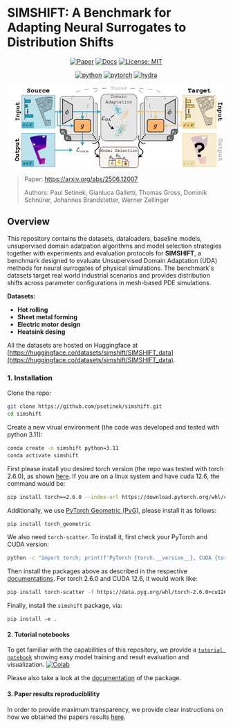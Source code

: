 # SIMSHIFT: A Benchmark for Adapting Neural Surrogates to Distribution Shifts

<div align="center">

[![Paper](https://img.shields.io/badge/arXiv-1234.56789-b31b1b.svg)](https://arxiv.org/pdf/TODO)
[![Docs](https://img.shields.io/readthedocs/simshift/latest)](https://simshift.readthedocs.io/en/latest/index.html)
[![License: MIT](https://img.shields.io/badge/License-MIT-blue.svg)](LICENSE)

[![python](https://img.shields.io/badge/-Python_3.11-blue?logo=python&logoColor=white)](https://www.python.org/downloads/release/python-3110/)
[![pytorch](https://img.shields.io/badge/PyTorch_2.6-ee4c2c?logo=pytorch&logoColor=white)](https://pytorch.org/docs/2.6/)
[![hydra](https://img.shields.io/badge/Hydra_1.3-89b8cd)](https://hydra.cc/)

![Figure 1](./res/figure_1.png)

</div>

> Paper: https://arxiv.org/abs/2506.12007
>
> Authors: Paul Setinek, Gianluca Galletti, Thomas Gross, Dominik Schnürer, Johannes Brandstetter, Werner Zellinger

## Overview

This repository contains the datasets, dataloaders, baseline models, unsupervised domain adatpation algorithms and model selection strategies together with experiments and evaluation protocols for **SIMSHIFT**, a benchmark designed to evaluate Unsupervised Domain Adaptation (UDA) methods for neural surrogates of physical simulations. The benchmark's datasets target real world industrial scenarios and provides distribution shifts across parameter configurations in mesh-based PDE simulations.

**Datasets:**

- **Hot rolling**
- **Sheet metal forming**
- **Electric motor design**
- **Heatsink desing**

All the datasets are hosted on Huggingface at [https://huggingface.co/datasets/simshift/SIMSHIFT_data](https://huggingface.co/datasets/simshift/SIMSHIFT_data).

### 1. Installation

Clone the repo:

```bash
git clone https://github.com/psetinek/simshift.git
cd simshift
```

Create a new virual environment (the code was developed and tested with python 3.11):

```bash
conda create -n simshift python=3.11
conda activate simshift
```

First please install you desired torch version (the repo was tested with torch 2.6.0), as shown [here](https://pytorch.org/get-started/locally/). If you are on a linux system and have cuda 12.6, the command would be:

```bash
pip install torch==2.6.0 --index-url https://download.pytorch.org/whl/cu126
```

Additionally, we use [PyTorch Geometric (PyG)](https://pytorch-geometric.readthedocs.io/), please install it as follows:

```bash
pip install torch_geometric
```

We also need `torch-scatter`. To install it, first check your PyTorch and CUDA version:

```bash
python -c "import torch; print(f'PyTorch {torch.__version__}, CUDA {torch.version.cuda}')"
```

Then install the packages above as described in the respective [documentations](https://pypi.org/project/torch-scatter/). For torch 2.6.0 and CUDA 12.6, it would work like:

```bash
pip install torch-scatter -f https://data.pyg.org/whl/torch-2.6.0+cu126.html
```

Finally, install the `simshift` package, via:

```
pip install -e .
```

#### 2. Tutorial notebooks

To get familiar with the capabilities of this repository, we provide a [`tutorial notebook`](./notebooks/tutorial.ipynb) showing easy model training and result evaluation and visualization. [![Colab](https://colab.research.google.com/assets/colab-badge.svg)](https://colab.research.google.com/github/psetinek/simshift/blob/main/notebooks/tutorial.ipynb)

Please also take a look at the [documentation](https://simshift.readthedocs.io/en/latest/) of the package.

#### 3. Paper results reproduciblility

In order to provide maximum transparency, we provide clear instructions on how we obtained the papers results [here](./results/README.md).

